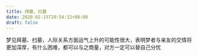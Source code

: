 ```yaml
---
title: 拜墓、扫墓
date: 2020-02-15T20:54:12+08:00
draft: false
---
```


梦见拜墓、扫墓，人际关系方面运气上升的可能性很大，表明梦者与亲友的交情将更加深厚，有什么困难，都可以与之商量，对方一定可以替自己分忧